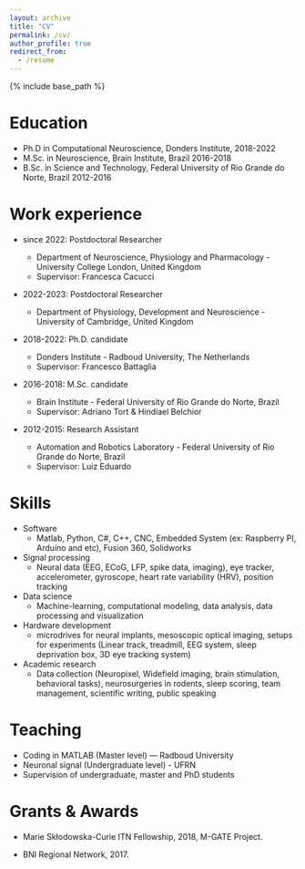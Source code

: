 ```yaml
---
layout: archive
title: "CV"
permalink: /cv/
author_profile: true
redirect_from:
  - /resume
---
```


{% include base_path %}

Education
======
* Ph.D in Computational Neuroscience, Donders Institute, 2018-2022
* M.Sc. in Neuroscience, Brain Institute, Brazil 2016-2018
* B.Sc. in Science and Technology, Federal University of Rio Grande do Norte, Brazil 2012-2016

Work experience
======
* since 2022: Postdoctoral Researcher
  * Department of Neuroscience, Physiology and Pharmacology - University College London, United Kingdom
  * Supervisor: Francesca Cacucci

* 2022-2023: Postdoctoral Researcher
  * Department of Physiology, Development and Neuroscience - University of Cambridge, United Kingdom

* 2018-2022: Ph.D. candidate
  * Donders Institute - Radboud University, The Netherlands
  * Supervisor: Francesco Battaglia

* 2016-2018: M.Sc. candidate
  * Brain Institute - Federal University of Rio Grande do Norte, Brazil
  * Supervisor: Adriano Tort & Hindiael Belchior

* 2012-2015: Research Assistant
  * Automation and Robotics Laboratory - Federal University of Rio Grande do Norte, Brazil
  * Supervisor: Luiz Eduardo
    
Skills
======
* Software
  * Matlab, Python, C#, C++, CNC, Embedded System (ex: Raspberry PI, Arduino and etc), Fusion 360, Solidworks
* Signal processing
  * Neural data (EEG, ECoG, LFP, spike data, imaging), eye tracker, accelerometer, gyroscope, heart rate variability (HRV), position tracking
* Data science
  * Machine-learning, computational modeling, data analysis, data processing and visualization
* Hardware development
  * microdrives for neural implants, mesoscopic optical imaging, setups for experiments (Linear track, treadmill, EEG system, sleep deprivation box, 3D eye tracking system)
* Academic research
  * Data collection (Neuropixel, Widefield imaging, brain stimulation, behavioral tasks), neurosurgeries in rodents, sleep scoring, team management, scientific writing, public speaking
  
Teaching
======
* Coding in MATLAB (Master level) — Radboud University
* Neuronal signal (Undergraduate level) - UFRN
* Supervision of undergraduate, master and PhD students
  
Grants & Awards
======
* Marie Skłodowska-Curie ITN Fellowship,
2018, M-GATE Project.

* BNI Regional Network, 2017.
